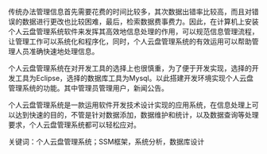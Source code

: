 传统办法管理信息首先需要花费的时间比较多，其次数据出错率比较高，而且对错误的数据进行更改也比较困难，最后，检索数据费事费力。因此，在计算机上安装个人云盘管理系统软件来发挥其高效地信息处理的作用，可以规范信息管理流程，让管理工作可以系统化和程序化，同时，个人云盘管理系统的有效运用可以帮助管理人员准确快速地处理信息。

个人云盘管理系统在对开发工具的选择上也很慎重，为了便于开发实现，选择的开发工具为Eclipse，选择的数据库工具为Mysql。以此搭建开发环境实现个人云盘管理系统的功能。其中管理员管理用户，新闻公告。

个人云盘管理系统是一款运用软件开发技术设计实现的应用系统，在信息处理上可以达到快速的目的，不管是针对数据添加，数据维护和统计，以及数据查询等处理要求，个人云盘管理系统都可以轻松应对。

关键词：个人云盘管理系统；SSM框架，系统分析，数据库设计
